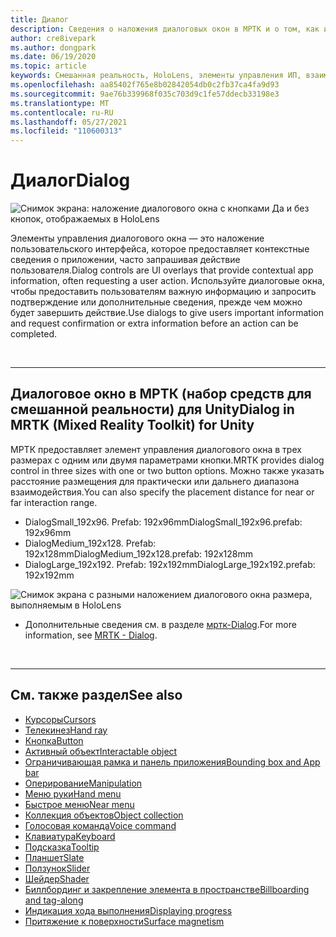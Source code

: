 ```yaml
---
title: Диалог
description: Сведения о наложения диалоговых окон в МРТК и о том, как их использовать в приложениях смешанной реальности.
author: cre8ivepark
ms.author: dongpark
ms.date: 06/19/2020
ms.topic: article
keywords: Смешанная реальность, HoloLens, элементы управления ИП, взаимодействие, Пользовательский интерфейс, UX, проектирование UX, пространственный пользовательский интерфейс, пространственное взаимодействие, трехмерный Пользовательский интерфейс, трехмерный UI, гарнитура смешанной реальности, гарнитура Windows Mixed, гарнитура виртуальной реальности, HoloLens, МРТК, набор средств смешанной реальности
ms.openlocfilehash: aa85402f765e8b02842054db0c2fb37ca4fa9d93
ms.sourcegitcommit: 9ae76b339968f035c703d9c1fe57ddecb33198e3
ms.translationtype: MT
ms.contentlocale: ru-RU
ms.lasthandoff: 05/27/2021
ms.locfileid: "110600313"
---
```

# <a name="dialog"></a><span data-ttu-id="d36ce-104">Диалог</span><span class="sxs-lookup"><span data-stu-id="d36ce-104">Dialog</span></span>

![Снимок экрана: наложение диалогового окна с кнопками Да и без кнопок, отображаемых в HoloLens](images/MRTK_UX_Dialog.jpg)

<span data-ttu-id="d36ce-106">Элементы управления диалогового окна — это наложение пользовательского интерфейса, которое предоставляет контекстные сведения о приложении, часто запрашивая действие пользователя.</span><span class="sxs-lookup"><span data-stu-id="d36ce-106">Dialog controls are UI overlays that provide contextual app information, often requesting a user action.</span></span> <span data-ttu-id="d36ce-107">Используйте диалоговые окна, чтобы предоставить пользователям важную информацию и запросить подтверждение или дополнительные сведения, прежде чем можно будет завершить действие.</span><span class="sxs-lookup"><span data-stu-id="d36ce-107">Use dialogs to give users important information and request confirmation or extra information before an action can be completed.</span></span>

<br>

---

## <a name="dialog-in-mrtk-mixed-reality-toolkit-for-unity"></a><span data-ttu-id="d36ce-108">Диалоговое окно в МРТК (набор средств для смешанной реальности) для Unity</span><span class="sxs-lookup"><span data-stu-id="d36ce-108">Dialog in MRTK (Mixed Reality Toolkit) for Unity</span></span>
<span data-ttu-id="d36ce-109">МРТК предоставляет элемент управления диалогового окна в трех размерах с одним или двумя параметрами кнопки.</span><span class="sxs-lookup"><span data-stu-id="d36ce-109">MRTK provides dialog control in three sizes with one or two button options.</span></span> <span data-ttu-id="d36ce-110">Можно также указать расстояние размещения для практически или дальнего диапазона взаимодействия.</span><span class="sxs-lookup"><span data-stu-id="d36ce-110">You can also specify the placement distance for near or far interaction range.</span></span> 

- <span data-ttu-id="d36ce-111">DialogSmall_192x96. Prefab: 192x96mm</span><span class="sxs-lookup"><span data-stu-id="d36ce-111">DialogSmall_192x96.prefab: 192x96mm</span></span>
- <span data-ttu-id="d36ce-112">DialogMedium_192x128. Prefab: 192x128mm</span><span class="sxs-lookup"><span data-stu-id="d36ce-112">DialogMedium_192x128.prefab: 192x128mm</span></span>
- <span data-ttu-id="d36ce-113">DialogLarge_192x192. Prefab: 192x192mm</span><span class="sxs-lookup"><span data-stu-id="d36ce-113">DialogLarge_192x192.prefab: 192x192mm</span></span>

![Снимок экрана с разными наложением диалогового окна размера, выполняемым в HoloLens](images/MRTK_UX_Dialog_Types.jpg)


* <span data-ttu-id="d36ce-115">Дополнительные сведения см. в разделе [мртк-Dialog](/windows/mixed-reality/mrtk-unity/features/ux-building-blocks/dialog).</span><span class="sxs-lookup"><span data-stu-id="d36ce-115">For more information, see [MRTK - Dialog](/windows/mixed-reality/mrtk-unity/features/ux-building-blocks/dialog).</span></span>

<br>

---

## <a name="see-also"></a><span data-ttu-id="d36ce-116">См. также раздел</span><span class="sxs-lookup"><span data-stu-id="d36ce-116">See also</span></span>

* [<span data-ttu-id="d36ce-117">Курсоры</span><span class="sxs-lookup"><span data-stu-id="d36ce-117">Cursors</span></span>](cursors.md)
* [<span data-ttu-id="d36ce-118">Телекинез</span><span class="sxs-lookup"><span data-stu-id="d36ce-118">Hand ray</span></span>](point-and-commit.md)
* [<span data-ttu-id="d36ce-119">Кнопка</span><span class="sxs-lookup"><span data-stu-id="d36ce-119">Button</span></span>](button.md)
* [<span data-ttu-id="d36ce-120">Активный объект</span><span class="sxs-lookup"><span data-stu-id="d36ce-120">Interactable object</span></span>](interactable-object.md)
* [<span data-ttu-id="d36ce-121">Ограничивающая рамка и панель приложения</span><span class="sxs-lookup"><span data-stu-id="d36ce-121">Bounding box and App bar</span></span>](app-bar-and-bounding-box.md)
* [<span data-ttu-id="d36ce-122">Оперирование</span><span class="sxs-lookup"><span data-stu-id="d36ce-122">Manipulation</span></span>](direct-manipulation.md)
* [<span data-ttu-id="d36ce-123">Меню руки</span><span class="sxs-lookup"><span data-stu-id="d36ce-123">Hand menu</span></span>](hand-menu.md)
* [<span data-ttu-id="d36ce-124">Быстрое меню</span><span class="sxs-lookup"><span data-stu-id="d36ce-124">Near menu</span></span>](near-menu.md)
* [<span data-ttu-id="d36ce-125">Коллекция объектов</span><span class="sxs-lookup"><span data-stu-id="d36ce-125">Object collection</span></span>](object-collection.md)
* [<span data-ttu-id="d36ce-126">Голосовая команда</span><span class="sxs-lookup"><span data-stu-id="d36ce-126">Voice command</span></span>](voice-input.md)
* [<span data-ttu-id="d36ce-127">Клавиатура</span><span class="sxs-lookup"><span data-stu-id="d36ce-127">Keyboard</span></span>](keyboard.md)
* [<span data-ttu-id="d36ce-128">Подсказка</span><span class="sxs-lookup"><span data-stu-id="d36ce-128">Tooltip</span></span>](tooltip.md)
* [<span data-ttu-id="d36ce-129">Планшет</span><span class="sxs-lookup"><span data-stu-id="d36ce-129">Slate</span></span>](slate.md)
* [<span data-ttu-id="d36ce-130">Ползунок</span><span class="sxs-lookup"><span data-stu-id="d36ce-130">Slider</span></span>](slider.md)
* [<span data-ttu-id="d36ce-131">Шейдер</span><span class="sxs-lookup"><span data-stu-id="d36ce-131">Shader</span></span>](shader.md)
* [<span data-ttu-id="d36ce-132">Биллбординг и закрепление элемента в пространстве</span><span class="sxs-lookup"><span data-stu-id="d36ce-132">Billboarding and tag-along</span></span>](billboarding-and-tag-along.md)
* [<span data-ttu-id="d36ce-133">Индикация хода выполнения</span><span class="sxs-lookup"><span data-stu-id="d36ce-133">Displaying progress</span></span>](progress.md)
* [<span data-ttu-id="d36ce-134">Притяжение к поверхности</span><span class="sxs-lookup"><span data-stu-id="d36ce-134">Surface magnetism</span></span>](surface-magnetism.md)